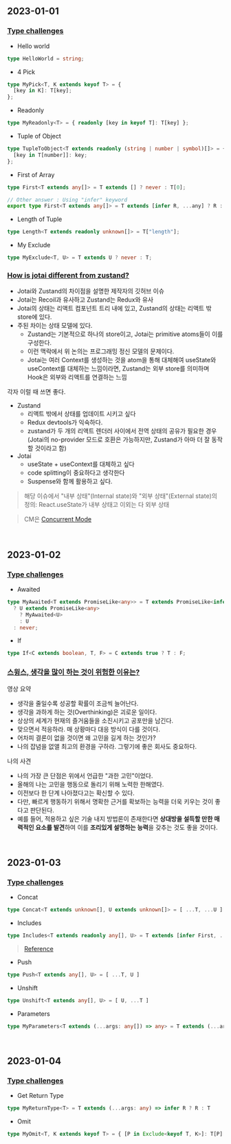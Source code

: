 ## 2023-01-01

### [Type challenges](https://github.com/type-challenges/type-challenges)

- Hello world

```typescript
type HelloWorld = string;
```

- 4 Pick

```typescript
type MyPick<T, K extends keyof T> = {
  [key in K]: T[key];
};
```

- Readonly

```typescript
type MyReadonly<T> = { readonly [key in keyof T]: T[key] };
```

- Tuple of Object

```typescript
type TupleToObject<T extends readonly (string | number | symbol)[]> = {
  [key in T[number]]: key;
};
```

- First of Array

```typescript
type First<T extends any[]> = T extends [] ? never : T[0];
```

```typescript
// Other answer : Using "infer" keyword
export type First<T extends any[]> = T extends [infer R, ...any] ? R : never;
```

- Length of Tuple

```typescript
type Length<T extends readonly unknown[]> = T["length"];
```

- My Exclude

```typescript
type MyExclude<T, U> = T extends U ? never : T;
```

### [How is jotai different from zustand?](https://github.com/pmndrs/jotai/issues/13)

- Jotai와 Zustand의 차이점을 설명한 제작자의 깃허브 이슈
- Jotai는 Recoil과 유사하고 Zustand는 Redux와 유사
- Jotai의 상태는 리액트 컴포넌트 트리 내에 있고, Zustand의 상태는 리액트 밖 store에 있다.
- 주된 차이는 상태 모델에 있다.
  - Zustand는 기본적으로 하나의 store이고, Jotai는 primitive atoms들이 이를 구성한다.
  - 이런 맥락에서 위 논의는 프로그래밍 정신 모델의 문제이다.
  - Jotai는 여러 Context를 생성하는 것을 atom을 통해 대체해여 useState와 useContext를 대체하는 느낌이라면, Zustand는 외부 store를 의미하며 Hook은 외부와 리액트를 연결하는 느낌

각자 이럴 때 쓰면 좋다.

- Zustand
  - 리액트 밖에서 상태를 업데이트 시키고 싶다
  - Redux devtools가 익숙하다.
  - zustand가 두 개의 리액트 렌더러 사이에서 전역 상태의 공유가 필요한 경우(Jotai의 no-provider 모드로 호환은 가능하지만, Zustand가 아마 더 잘 동작할 것이라고 함)
- Jotai
  - useState + useContext를 대체하고 싶다
  - code splitting이 중요하다고 생각한다
  - Suspense와 함께 활용하고 싶다.

> 해당 이슈에서 "내부 상태"(Internal state)와 "외부 상태"(External state)의 정의: React.useState가 내부 상태고 이외는 다 외부 상태

> CM은 [Concurrent Mode](https://reactjs.org/blog/2022/03/29/react-v18.html#what-is-concurrent-react)

<br/>

## 2023-01-02

### [Type challenges](https://github.com/type-challenges/type-challenges)

- Awaited

```typescript
type MyAwaited<T extends PromiseLike<any>> = T extends PromiseLike<infer U>
  ? U extends PromiseLike<any>
    ? MyAwaited<U>
    : U
  : never;
```

- If

```typescript
type If<C extends boolean, T, F> = C extends true ? T : F;
```

### [스윙스, 생각을 많이 하는 것이 위험한 이유는?](https://www.youtube.com/watch?v=LaBlk7fGIb0)

영상 요약

- 생각을 줄일수록 성공할 확률이 조금씩 늘어난다.
- 생각을 과하게 하는 것(Overthinking)은 괴로운 일이다.
- 상상의 세계가 현재의 즐거움들을 소진시키고 공포만을 남긴다.
- 맞으면서 적응하라. 매 상황마다 대응 방식이 다를 것이다.
- 어차피 결론이 없을 것이면 왜 고민을 길게 하는 것인가?
- 나의 잡념을 없앨 최고의 환경을 구하라. 그렇기에 좋은 회사도 중요하다.

나의 사견

- 나의 가장 큰 단점은 위에서 언급한 "과한 고민"이었다.
- 올해의 나는 고민을 행동으로 돌리기 위해 노력한 한해였다.
- 이전보다 한 단계 나아졌다고는 확신할 수 있다.
- 다만, 빠르게 행동하기 위해서 명확한 근거를 확보하는 능력을 더욱 키우는 것이 좋다고 판단된다.
- 예를 들어, 적용하고 싶은 기술 내지 방법론이 존재한다면 **상대방을 설득할 만한 매력적인 요소를 발견**하여 이를 **조리있게 설명하는 능력**을 갖추는 것도 좋을 것이다.

<br/>

## 2023-01-03

### [Type challenges](https://github.com/type-challenges/type-challenges)

- Concat

```typescript
type Concat<T extends unknown[], U extends unknown[]> = [ ...T, ...U ]
```

- Includes

```typescript
type Includes<T extends readonly any[], U> = T extends [infer First, ...infer Rest] ? Equal<First, U> extends true ? true : Includes<Rest, U> : false
```

> [Reference](https://nickangeli.com/posts/typescript-type-challenge-includes-walkthrough/)

- Push

```typescript
type Push<T extends any[], U> = [ ...T, U ]
```

- Unshift

```typescript
type Unshift<T extends any[], U> = [ U, ...T ]
```

- Parameters

```typescript
type MyParameters<T extends (...args: any[]) => any> = T extends (...args: infer A) => any ? A : []
```

<br/>

## 2023-01-04

### [Type challenges](https://github.com/type-challenges/type-challenges)

- Get Return Type

```typescript
type MyReturnType<T> = T extends (...args: any) => infer R ? R : T
```

- Omit

```typescript
type MyOmit<T, K extends keyof T> = { [P in Exclude<keyof T, K>]: T[P] }
```
